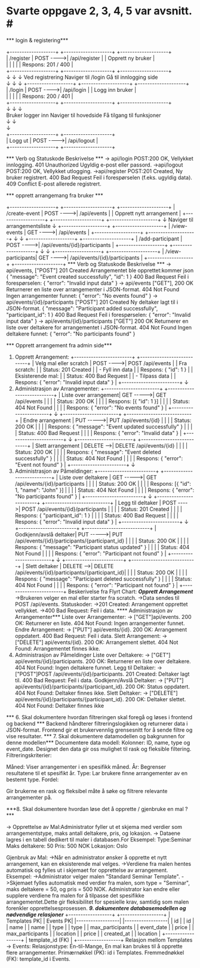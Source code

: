 
# Svarte oppgave 2, 3, 4, 5 var avsnitt. #</br>
*** login & registering***</br>

+-------------------+           +--------------------+           +--------------------+</br>
| /register         | POST ---->| /api/register      |           | Opprett ny bruker   |</br>
|                   |           |                    |           | Respons: 201 / 400  |</br>
+-------------------+           +--------------------+         +--------------------+</br>
          ↓                              ↓                               ↓
  Ved registrering           Naviger til /login          Gå til innlogging side</br>
          ↓                              ↓                               ↓
+-------------------+           +--------------------+           +--------------------+</br>
| /login            |  POST ---->| /api/login         |           | Logg inn bruker     | </br>
|                   |          |                    |           | Respons: 200 / 401  | </br>
+-------------------+          +--------------------+           +--------------------+ </br>
          ↓                              ↓                              ↓</br>
  Bruker logger inn        Naviger til hovedside         Få tilgang til funksjoner</br>
          ↓                             ↓  </br>                             ↓</br>
+-------------------+          +--------------------+</br>
| Logg ut           | POST ---->| /api/logout        |</br>
+-------------------+           +--------------------+</br>

*** Verb og	Statuskode	Beskrivelse ***
-> api/login	POST:200 OK, Vellykket innlogging.
401 Unauthorized	Ugyldig e-post eller passord.
->api/logout	POST:200 OK, Vellykket utlogging.
->api/register	POST:201 Created, Ny bruker registrert. 400 Bad Request	Feil i forespørselen (f.eks. ugyldig data).
409 Conflict	E-post allerede registrert.

*** opprett arrangemang fra bruker *** </br>

+-------------------+           +--------------------+           +--------------------+
| /create-event     | POST ---->| /api/events        |           | Opprett nytt arrangement |
+-------------------+           +--------------------+           +--------------------+
          ↓
  Naviger til arrangementsliste
          ↓
+-------------------+           +--------------------+
| /view-events      | GET ---->| /api/events        |
+-------------------+           +--------------------+
          ↓                              ↓
+-------------------+           +--------------------+
| /add-participant  | POST ---->| /api/events/{id}/participants |
+-------------------+           +--------------------+
          ↓                              ↓
+-------------------+           +--------------------+
| /view-participants| GET ---->| /api/events/{id}/participants |
+-------------------+           +--------------------+
*** Verb og	Statuskode	Beskrivelse ***
-> api/events, ["POST"]	201 Created	Arrangementet ble opprettet:kommer
json
{
"message": "Event created successfully",
"id": 1
}
400 Bad Request	Feil i forespørselen:
{
"error": "Invalid input data"
}
-> api/events
["GET"], 200 OK	Returnerer en liste over arrangementer i JSON-format.
404 Not Found	Ingen arrangementer funnet:
{
"error": "No events found"
}
-> api/events/{id}/participants
 ["POST"] 201 Created Ny deltaker lagt til i JSON-format.
{
"message": "Participant added successfully",
"participant_id": 1
}
400 Bad Request	Feil i forespørselen:
{
"error": "Invalid input data"
}
-> api/events/{id}/participants
["GET"]	200 OK	Returnerer en liste over deltakere for arrangementet i JSON-format.
404 Not Found	Ingen deltakere funnet:
{
"error": "No participants found"
}


*** Opprett arrangement fra admin side*** </br>
1. Opprett Arrangement:
+------------------------+            +---------------------------+
| Velg mal eller scratch | POST ---->| POST /api/events          |
| Fra scratch:           |           | Status: 201 Created        |
| - Fyll inn data        |           | Respons: { "id": 1 }      |
| Eksisterende mal:      |           | Status: 400 Bad Request    |
| - Tilpass data          |           | Respons: { "error": "Invalid input data" } |
+------------------------+
          ↓
2. Administrasjon av Arrangementer:
+-----------------------+            +---------------------------+
| Liste over arrangement| GET ----->| GET /api/events           |
|                       |           | Status: 200 OK            |
|                       |           | Respons: [{ "id": 1 }]    |
|                       |           | Status: 404 Not Found     |
|                       |           | Respons: { "error": "No events found" } |
+-----------------------+
          ↓
+-----------------------+            +---------------------------+
| Endre arrangement     | PUT ----->| PUT /api/events/{id}      |
|                       |           | Status: 200 OK            |
|                       |           | Respons: { "message": "Event updated successfully" } |
|                       |           | Status: 400 Bad Request    |
|                       |           | Respons: { "error": "Invalid data" } |
+-----------------------+
          ↓
+-----------------------+            +---------------------------+
| Slett arrangement     | DELETE -->| DELETE /api/events/{id}   |
|                       |           | Status: 200 OK            |
|                       |           | Respons: { "message": "Event deleted successfully" } |
|                       |           | Status: 404 Not Found     |
|                       |           | Respons: { "error": "Event not found" } |
+-----------------------+
          ↓
3. Administrasjon av Påmeldinger:
+------------------------+            +---------------------------+
| Liste over deltakere   | GET ----->| GET /api/events/{id}/participants |
|                       |           | Status: 200 OK            |
|                       |           | Respons: [{ "id": 1, "name": "John" }] |
|                       |           | Status: 404 Not Found     |
|                       |           | Respons: { "error": "No participants found" } |
+------------------------+
          ↓
+------------------------+            +---------------------------+
| Legg til deltaker      | POST ---->| POST /api/events/{id}/participants |
|                       |           | Status: 201 Created        |
|                       |           | Respons: { "participant_id": 1 } |
|                       |           | Status: 400 Bad Request    |
|                       |           | Respons: { "error": "Invalid input data" } |
+------------------------+
          ↓
+------------------------+            +---------------------------+
| Godkjenn/avslå deltaker| PUT ----->| PUT /api/events/{id}/participants/{participant_id} |
|                       |           | Status: 200 OK            |
|                       |           | Respons: { "message": "Participant status updated" } |
|                       |           | Status: 404 Not Found     |
|                       |           | Respons: { "error": "Participant not found" } |
+------------------------+
          ↓
+------------------------+            +---------------------------+
| Slett deltaker         | DELETE -->| DELETE /api/events/{id}/participants/{participant_id}|
|                       |           | Status: 200 OK            |
|                       |           | Respons: { "message": "Participant deleted successfully" } |
|                       |           | Status: 404 Not Found     |
|                       |           | Respons: { "error": "Participant not found" } |
+------------------------+
Beskerivelse fra Flyrt Chart:
***Opprett Arrangement***
->Brukeren velger en mal eller starter fra scratch.
->Data sendes til POST /api/events.
Statuskoder:
->201 Created: Arrangement opprettet vellykket.
->400 Bad Request: Feil i data.
**** Administrasjon av Arrangementer***
Liste over Arrangementer: 
-> ["GET"]api/events.
200 OK: Returnerer en liste.
404 Not Found: Ingen arrangementer funnet.
Endre Arrangement:
-> ["PUT"] api/events/{id}.
200 OK: Arrangement oppdatert.
400 Bad Request: Feil i data.
Slett Arrangement: 
-> ["DELETE"] api/events/{id}.
200 OK: Arrangement slettet.
404 Not Found: Arrangementet finnes ikke.
3. Administrasjon av Påmeldinger
Liste over Deltakere: 
-> ["GET"] api/events/{id}/participants.
200 OK: Returnerer en liste over deltakere.
404 Not Found: Ingen deltakere funnet.
Legg til Deltaker: 
->["POST"]POST /api/events/{id}/participants.
201 Created: Deltaker lagt til.
400 Bad Request: Feil i data.
Godkjenn/Avslå Deltaker:
-> ["PUT"] api/events/{id}/participants/{participant_id}.
200 OK: Status oppdatert.
404 Not Found: Deltaker finnes ikke.
Slett Deltaker:
-> ["DELETE"] api/events/{id}/participants/{participant_id}.
200 OK: Deltaker slettet.
404 Not Found: Deltaker finnes ikke

*** 6. Skal dokumentere hvordan filtreringen skal foregå og løses i frontend og 
backend ***
Backend håndterer filtreringslogikken og returnerer data i JSON-format.
Frontend gir et brukervennlig grensesnitt for å sende filtre og vise resultater.
*** 7. Skal dokumentere datamodellen og bakgrunnen for denne modellen*** 
Documentere data modell: 
Kolonner: ID, name, type og event_date. Designet den data gir oss mulighet til rask og fleksible filtering.
Filtreringskriterier:

Måned: Viser arrangementer i en spesifikk måned.
År: Begrenser resultatene til et spesifikt år.
Type: Lar brukere finne arrangementer av en bestemt type.
Fordel:

Gir brukerne en rask og fleksibel måte å søke og filtrere relevante arrangementer på.

 ***8. Skal dokumentere hvordan løse det å opprette / gjenbruke en mal ? *** 

 -> Opprettelse av Mal:Administrator fyller ut et skjema med verdier som arrangementstype, maks antall deltakere, pris, og lokasjon.
-> Dataene lagres i en tabell dedikert til maler i databasen.For Eksempel:
Type:Seminar
Maks deltakere: 50
Pris: 500 NOK
Lokasjon: Oslo

Gjenbruk av Mal: 
->Når en administrator ønsker å opprette et nytt arrangement, kan en eksisterende mal velges.
->Verdiene fra malen hentes automatisk og fylles ut i skjemaet for opprettelse av arrangement.
Eksempel:
        ->Administrator velger malen "Standard Seminar Template".
        ->Skjemaet fylles automatisk med verdier fra malen, som type = "Seminar", maks deltakere = 50, og pris = 500 NOK.
Administrator kan endre eller supplere verdiene fra malen for å tilpasse det spesifikke arrangementet.Dette gir fleksibilitet for spesielle krav, samtidig som malen forenkler opprettelsesprosessen.
 ***9. dokumentere databasemodellen og nødvendige relasjoner***
 +------------------+           +------------------+
| Templates       PK|           | Events          PK|
|------------------|           |------------------|
| id               |           | id               |
| name             |           | name             |
| type             |           | type             |
| max_participants |           | event_date       |
| price            |           | max_participants |
| location         |           | price            |
| created_at       |           | location         |
+------------------+           | template_id (FK) |
                               +------------------+
Relasjon mellom Templates -> Events:
Relasjonstype: Én-til-Mange, En mal kan brukes til å opprette flere arrangementer.
Primærnøkkel (PK): id i Templates.
Fremmednøkkel (FK): template_id i Events.

